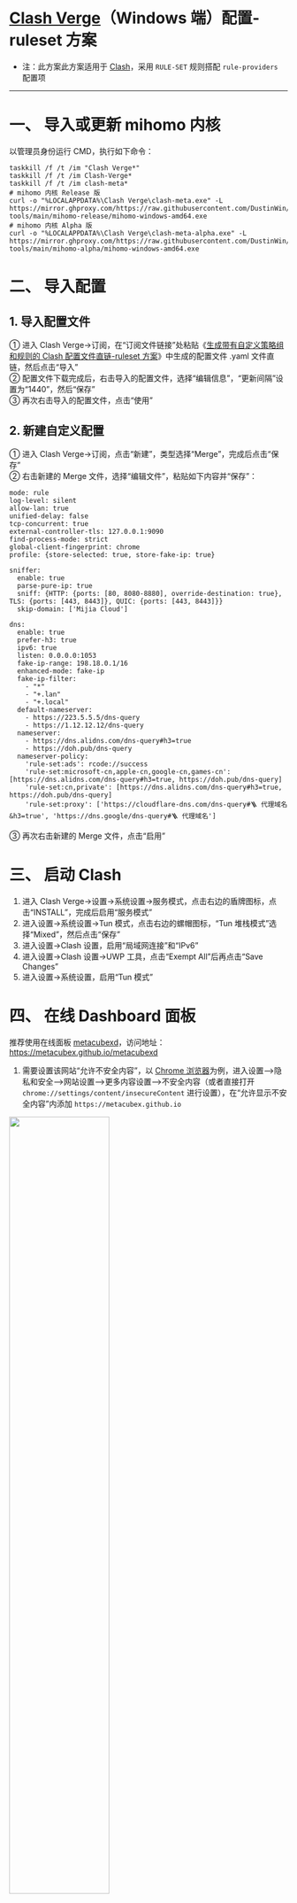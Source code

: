 # [Clash Verge](https://github.com/clash-verge-rev/clash-verge-rev)（Windows 端）配置-ruleset 方案
- 注：此方案此方案适用于 [Clash](https://github.com/Dreamacro/clash)，采用 `RULE-SET` 规则搭配 `rule-providers` 配置项
---
# 一、 导入或更新 mihomo 内核
以管理员身份运行 CMD，执行如下命令：
```
taskkill /f /t /im "Clash Verge*"
taskkill /f /t /im Clash-Verge*
taskkill /f /t /im clash-meta*
# mihomo 内核 Release 版
curl -o "%LOCALAPPDATA%\Clash Verge\clash-meta.exe" -L https://mirror.ghproxy.com/https://raw.githubusercontent.com/DustinWin/clash_singbox-tools/main/mihomo-release/mihomo-windows-amd64.exe
# mihomo 内核 Alpha 版
curl -o "%LOCALAPPDATA%\Clash Verge\clash-meta-alpha.exe" -L https://mirror.ghproxy.com/https://raw.githubusercontent.com/DustinWin/clash_singbox-tools/main/mihomo-alpha/mihomo-windows-amd64.exe
```
# 二、 导入配置
## 1. 导入配置文件
① 进入 Clash Verge->订阅，在“订阅文件链接”处粘贴《[生成带有自定义策略组和规则的 Clash 配置文件直链-ruleset 方案](https://github.com/DustinWin/clash_singbox-tutorials/blob/main/%E6%95%99%E7%A8%8B%E5%90%88%E9%9B%86/Clash/%E5%9F%BA%E7%A1%80%E7%AF%87/%E7%94%9F%E6%88%90%E5%B8%A6%E6%9C%89%E8%87%AA%E5%AE%9A%E4%B9%89%E7%AD%96%E7%95%A5%E7%BB%84%E5%92%8C%E8%A7%84%E5%88%99%E7%9A%84%20Clash%20%E9%85%8D%E7%BD%AE%E6%96%87%E4%BB%B6%E7%9B%B4%E9%93%BE-ruleset%20%E6%96%B9%E6%A1%88.md)》中生成的配置文件 .yaml 文件直链，然后点击“导入”  
② 配置文件下载完成后，右击导入的配置文件，选择“编辑信息”，“更新间隔”设置为“1440”，然后“保存”  
③ 再次右击导入的配置文件，点击“使用”
## 2. 新建自定义配置
① 进入 Clash Verge->订阅，点击“新建”，类型选择“Merge”，完成后点击“保存”  
② 右击新建的 Merge 文件，选择“编辑文件”，粘贴如下内容并“保存”：
```
mode: rule
log-level: silent
allow-lan: true
unified-delay: false
tcp-concurrent: true
external-controller-tls: 127.0.0.1:9090
find-process-mode: strict
global-client-fingerprint: chrome
profile: {store-selected: true, store-fake-ip: true}

sniffer:
  enable: true
  parse-pure-ip: true
  sniff: {HTTP: {ports: [80, 8080-8880], override-destination: true}, TLS: {ports: [443, 8443]}, QUIC: {ports: [443, 8443]}}
  skip-domain: ['Mijia Cloud']

dns:
  enable: true
  prefer-h3: true
  ipv6: true
  listen: 0.0.0.0:1053
  fake-ip-range: 198.18.0.1/16
  enhanced-mode: fake-ip
  fake-ip-filter:
    - "*"
    - "+.lan"
    - "+.local"
  default-nameserver:
    - https://223.5.5.5/dns-query
    - https://1.12.12.12/dns-query
  nameserver:
    - https://dns.alidns.com/dns-query#h3=true
    - https://doh.pub/dns-query
  nameserver-policy:
    'rule-set:ads': rcode://success
    'rule-set:microsoft-cn,apple-cn,google-cn,games-cn': [https://dns.alidns.com/dns-query#h3=true, https://doh.pub/dns-query]
    'rule-set:cn,private': [https://dns.alidns.com/dns-query#h3=true, https://doh.pub/dns-query]
    'rule-set:proxy': ['https://cloudflare-dns.com/dns-query#🪜 代理域名&h3=true', 'https://dns.google/dns-query#🪜 代理域名']
```
③ 再次右击新建的 Merge 文件，点击“启用”
# 三、 启动 Clash
1. 进入 Clash Verge->设置->系统设置->服务模式，点击右边的盾牌图标，点击“INSTALL”，完成后启用“服务模式”
2. 进入设置->系统设置->Tun 模式，点击右边的螺帽图标，“Tun 堆栈模式”选择“Mixed”，然后点击“保存”
3. 进入设置->Clash 设置，启用“局域网连接”和“IPv6”
4. 进入设置->Clash 设置->UWP 工具，点击“Exempt All”后再点击“Save Changes”
5. 进入设置->系统设置，启用“Tun 模式”
# 四、 在线 Dashboard 面板
推荐使用在线面板 [metacubexd](https://github.com/metacubex/metacubexd)，访问地址：https://metacubex.github.io/metacubexd 
1. 需要设置该网站“允许不安全内容”，以 [Chrome 浏览器](https://www.google.com/chrome)为例，进入设置-->隐私和安全-->网站设置-->更多内容设置-->不安全内容（或者直接打开 `chrome://settings/content/insecureContent` 进行设置），在“允许显示不安全内容”内添加 `https://metacubex.github.io`  
<img src="https://github.com/DustinWin/clash-tutorials/assets/45238096/3d1ed229-1d3a-4ccc-a7b4-adecc8fee8b4" width="60%"/>

2. 首次进入 https://metacubex.github.io/metacubexd 需要添加“后端地址”，输入 `http://192.168.31.1:9090` 并点击“添加”即可访问 Dashboard 面板  
<img src="https://github.com/DustinWin/clash-tutorials/assets/45238096/bb27d6e2-d72b-4a4a-a038-0fd6d085a573" width="60%"/>
